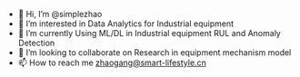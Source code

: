 - 👋 Hi, I’m @simplezhao
- 👀 I’m interested in Data Analytics for Industrial equipment
- 🌱 I’m currently Using ML/DL in Industrial equipment RUL and Anomaly Detection
- 💞️ I’m looking to collaborate on Research in equipment mechanism model
- 📫 How to reach me zhaogang@smart-lifestyle.cn

<!---
simplezhao/simplezhao is a ✨ special ✨ repository because its `README.md` (this file) appears on your GitHub profile.
You can click the Preview link to take a look at your changes.
--->
